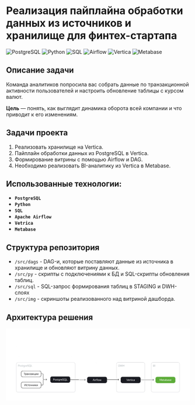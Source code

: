 # **Реализация пайплайна обработки данных из источников и хранилище для финтех-стартапа**

![PostgreSQL](https://img.shields.io/badge/-PostgreSQL-salad)
![Python](https://img.shields.io/badge/-Python-blue)
![SQL](https://img.shields.io/badge/-SQL-pink)
![Airflow](https://img.shields.io/badge/-Airflow-orange)
![Vertica](https://img.shields.io/badge/-Vertica-grey)
![Metabase](https://img.shields.io/badge/-Metabase-yellow)

## **Описание задачи**

Команда аналитиков попросила вас собрать данные по транзакционной активности пользователей и настроить обновление таблицы с курсом валют. 

**Цель** — понять, как выглядит динамика оборота всей компании и что приводит к его изменениям. 

## **Задачи проекта**
1. Реализовать хранилище на Vertica.
2. Пайплайн обработки данных из PostgreSQL в Vertica.
3. Формирование витрины с помощью Airflow и DAG.
4. Необходимо реализовать BI-аналитику из Vertica в Metabase.

## **Использованные технологии:**

- **`PostgreSQL`**
- **`Python`**
- **`SQL`**
- **`Apache Airflow`**
- **`Vetrica`**
- **`Metabase`**

## **Структура репозитория**

- `/src/dags` - DAG-и, которые поставляют данные из источника в хранилище и обновляют витрину данных.
- `/src/py` - скрипты с подключениями к БД и SQL-скрипты обновления таблиц.
- `/src/sql` - SQL-запрос формирования таблиц в STAGING и DWH-слоях
- `/src/img` - скриншоты реализованного над витриной дашборда.

## **Архитектура решения**

![Архитектура решения](img/image.png)
